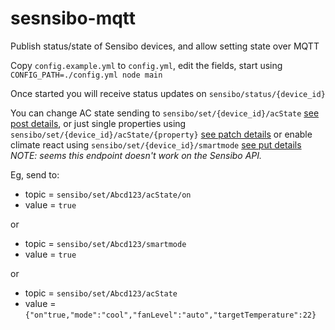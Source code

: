 # sesnsibo-mqtt

Publish status/state of Sensibo devices, and allow setting state over MQTT

Copy `config.example.yml` to `config.yml`, edit the fields, start using `CONFIG_PATH=./config.yml node main`

Once started you will receive status updates on `sensibo/status/{device_id}`

You can change AC state sending to `sensibo/set/{device_id}/acState` [see post details](https://sensibo.github.io/#/paths/~1pods~1{device_id}~1acStates/post), or just single properties using `sensibo/set/{device_id}/acState/{property}` [see patch details](https://sensibo.github.io/#/paths/~1pods~1{device_id}~1acStates~1{property}/patch) or enable climate react using `sensibo/set/{device_id}/smartmode`
[see put details](https://sensibo.github.io/#/paths/~1pods~1{device_id}~1smartmode/put) _NOTE: seems this endpoint doesn't work on the Sensibo API._

Eg, send to:

- topic = `sensibo/set/Abcd123/acState/on`
- value = `true`

or

- topic = `sensibo/set/Abcd123/smartmode`
- value = `true`

or

- topic = `sensibo/set/Abcd123/acState`
- value = `{"on"true,"mode":"cool","fanLevel":"auto","targetTemperature":22}`
